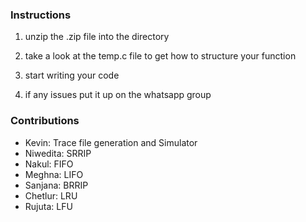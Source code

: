 ### Instructions

1. unzip the .zip file into the directory

2. take a look at the temp.c file to get how to structure your function

3. start writing your code

4. if any issues put it up on the whatsapp group

### Contributions

- Kevin: Trace file generation and Simulator
- Niwedita: SRRIP
- Nakul: FIFO
- Meghna: LIFO
- Sanjana: BRRIP
- Chetlur: LRU
- Rujuta: LFU 
